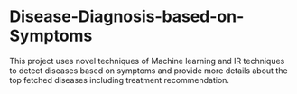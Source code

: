 # Disease-Diagnosis-based-on-Symptoms
This project uses novel techniques of Machine learning and IR techniques to detect diseases based on symptoms and provide more details about the top fetched diseases including treatment recommendation.
